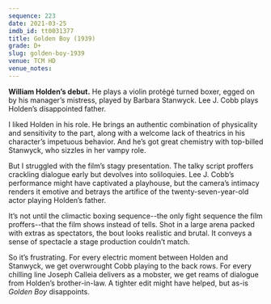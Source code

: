 ```yaml
---
sequence: 223
date: 2021-03-25
imdb_id: tt0031377
title: Golden Boy (1939)
grade: D+
slug: golden-boy-1939
venue: TCM HD
venue_notes:
---
```


**William Holden’s debut.** He plays a violin protégé turned boxer, egged on by his manager’s mistress, played by Barbara Stanwyck. Lee J. Cobb plays Holden’s disappointed father.

<!-- end -->

I liked Holden in his role. He brings an authentic combination of physicality and sensitivity to the part, along with a welcome lack of theatrics in his character’s impetuous behavior. And he’s got great chemistry with top-billed Stanwyck, who sizzles in her vampy role.

But I struggled with the film’s stagy presentation. The talky script proffers crackling dialogue early but devolves into soliloquies. Lee J. Cobb’s performance might have captivated a playhouse, but the camera’s intimacy renders it emotive and betrays the artifice of the twenty-seven-year-old actor playing Holden’s father.

It’s not until the climactic boxing sequence--the only fight sequence the film proffers--that the film shows instead of tells. Shot in a large arena packed with extras as spectators, the bout looks realistic and brutal. It conveys a sense of spectacle a stage production couldn’t match.

So it’s frustrating. For every electric moment between Holden and Stanwyck, we get overwrought Cobb playing to the back rows. For every chilling line Joseph Calleia delivers as a mobster, we get reams of dialogue from Holden’s brother-in-law. A tighter edit might have helped, but as-is _Golden Boy_ disappoints.
